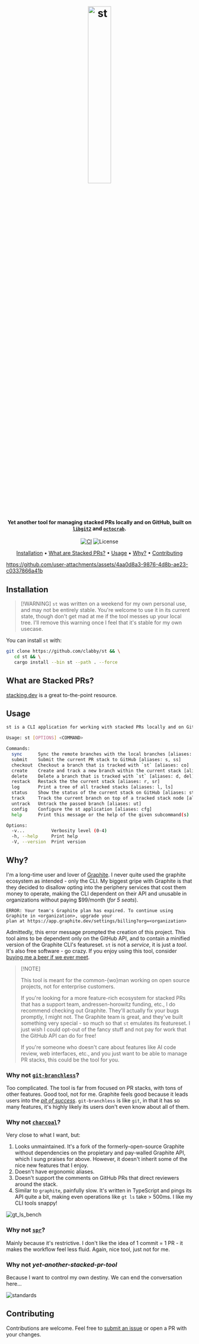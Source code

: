 <h1 align="center">
   <img src="./assets/banner.png" alt="st" width="35%" align="center">
</h1>

<h4 align="center">
   Yet another tool for managing stacked PRs locally and on GitHub, built on
   <a href="https://crates.io/crates/git2"><code>libgit2</code></a>
   and
   <a href="https://crates.io/crates/octocrab"><code>octocrab</code></a>.
</h4>

<p align="center">
  <a href="https://github.com/clabby/st/actions/workflows/rust_ci.yaml"><img src="https://github.com/clabby/st/actions/workflows/rust_ci.yaml/badge.svg?label=ci" alt="CI"></a>
  <img src="https://img.shields.io/badge/License-Beerware-green.svg?label=license&labelColor=2a2f35" alt="License">
</p>

<p align="center">
  <a href="#installation">Installation</a> •
  <a href="#what-are-stacked-prs">What are Stacked PRs?</a> •
  <a href="#usage">Usage</a> •
  <a href="#why">Why?</a> •
  <a href="#contributing">Contributing</a>
</p>

<https://github.com/user-attachments/assets/4aa0d8a3-9876-4d8b-ae23-c0337866a41b>


## Installation

> \[!WARNING\]
> `st` was written on a weekend for my own personal use, and may not be entirely stable. You're welcome to use it
> in its current state, though don't get mad at me if the tool messes up your local tree. I'll remove this warning once
> I feel that it's stable for my own usecase.

You can install `st` with:

```sh
git clone https://github.com/clabby/st && \
   cd st && \
   cargo install --bin st --path . --force
```

## What are Stacked PRs?

[stacking.dev](https://www.stacking.dev/) is a great to-the-point resource.

## Usage

```sh
st is a CLI application for working with stacked PRs locally and on GitHub.

Usage: st [OPTIONS] <COMMAND>

Commands:
  sync      Sync the remote branches with the local branches [aliases: rs, sy]
  submit    Submit the current PR stack to GitHub [aliases: s, ss]
  checkout  Checkout a branch that is tracked with `st` [aliases: co]
  create    Create and track a new branch within the current stack [aliases: c]
  delete    Delete a branch that is tracked with `st` [aliases: d, del]
  restack   Restack the the current stack [aliases: r, sr]
  log       Print a tree of all tracked stacks [aliases: l, ls]
  status    Show the status of the current stack on GitHub [aliases: st, stat]
  track     Track the current branch on top of a tracked stack node [aliases: tr]
  untrack   Untrack the passed branch [aliases: ut]
  config    Configure the st application [aliases: cfg]
  help      Print this message or the help of the given subcommand(s)

Options:
  -v...          Verbosity level (0-4)
  -h, --help     Print help
  -V, --version  Print version
```

## Why?

I'm a long-time user and lover of [Graphite](https://github.com/withgraphite). I never quite used the graphite ecosystem
as intended - only the CLI. My biggest gripe with Graphite is that they decided to disallow opting into the periphery
services that cost them money to operate, making the CLI dependent on their API and unusable in organizations without
paying $99/month (_for 5 seats_).

```text
ERROR: Your team's Graphite plan has expired. To continue using Graphite in <organization>, upgrade your
plan at https://app.graphite.dev/settings/billing?org=<organization>
```

Admittedly, this error message prompted the creation of this project. This tool aims to be dependent only on the
GitHub API, and to contain a minified version of the Graphite CLI's featureset. `st` is not a _service_, it is just a
_tool_. It's also free software - go crazy. If you enjoy using this tool, consider
[buying me a beer if we ever meet](./LICENSE.md).

> \[!NOTE\]
>
> This tool is meant for the common-{wo}man working on open source projects, not for enterprise customers.
>
> If you're looking for a more feature-rich ecosystem for stacked PRs that has a support team,
> andressen-horowitz funding, etc., I do recommend checking out Graphite. They'll actually fix your bugs promptly,
> I might not. The Graphite team is great, and they've built something very special - so much so that `st` emulates its
> featureset. I just wish I could opt-out of the fancy stuff and not pay for work that the GitHub API can do for free!
>
> If you're someone who doesn't care about features like AI code review, web interfaces, etc., and you just want
> to be able to manage PR stacks, this could be the tool for you.

### Why not [`git-branchless`](https://github.com/arxanas/git-branchless)?

Too complicated. The tool is far from focused on PR stacks, with tons of other features. Good tool, not for me. Graphite
feels good because it leads users into the [_pit of success_](https://blog.codinghorror.com/falling-into-the-pit-of-success/).
`git-branchless` is like `git`, in that it has so many features, it's highly likely its users don't even know about
all of them.

### Why not [`charcoal`](https://github.com/danerwilliams/charcoal)?

Very close to what I want, but:

1. Looks unmaintained. It's a fork of the formerly-open-source Graphite without dependencies on the propietary
   and pay-walled Graphite API, which I sung praises for above. However, it doesn't inherit some of the nice new
   features that I enjoy.
2. Doesn't have ergonomic aliases.
3. Doesn't support the comments on GitHub PRs that direct reviewers around the stack.
4. Similar to `graphite`, painfully slow. It's written in TypeScript and pings its API quite a bit, making even
   operations like `gt ls` take > 500ms. I like my CLI tools snappy!

![gt_ls_bench](./assets/gt_ls_bench.png)

### Why not [`spr`](https://github.com/ejoffe/spr)?

Mainly because it's restrictive. I don't like the idea of 1 commit = 1 PR - it makes the workflow feel less fluid.
Again, nice tool, just not for me.

### Why not _yet-another-stacked-pr-tool_

Because I want to control my own destiny. We can end the conversation here...

![standards](./assets/standards.png)

## Contributing

Contributions are welcome. Feel free to [submit an issue](https://github.com/clabby/st/issues/new) or open a PR with
your changes.

